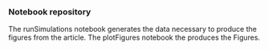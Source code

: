 ### Notebook repository

The runSimulations notebook generates the data necessary to produce the figures from the article.
The plotFigures notebook the produces the Figures.

